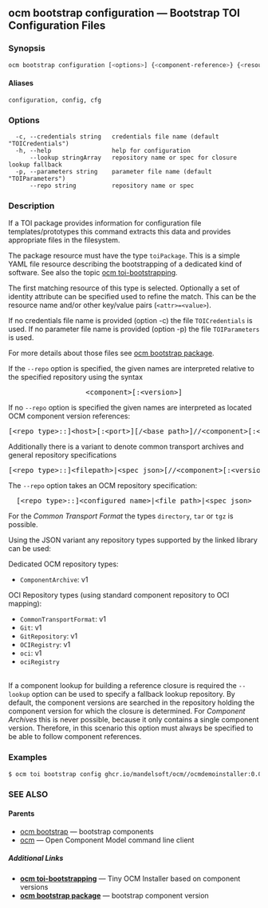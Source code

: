 ## ocm bootstrap configuration &mdash; Bootstrap TOI Configuration Files

### Synopsis

```bash
ocm bootstrap configuration [<options>] {<component-reference>} {<resource id field>}
```

#### Aliases

```text
configuration, config, cfg
```

### Options

```text
  -c, --credentials string   credentials file name (default "TOICredentials")
  -h, --help                 help for configuration
      --lookup stringArray   repository name or spec for closure lookup fallback
  -p, --parameters string    parameter file name (default "TOIParameters")
      --repo string          repository name or spec
```

### Description

If a TOI package provides information for configuration file templates/prototypes
this command extracts this data and provides appropriate files in the filesystem.

The package resource must have the type <code>toiPackage</code>.
This is a simple YAML file resource describing the bootstrapping of a dedicated kind
of software. See also the topic [ocm toi-bootstrapping](ocm_toi-bootstrapping.md).

The first matching resource of this type is selected. Optionally a set of
identity attribute can be specified used to refine the match. This can be the
resource name and/or other key/value pairs (<code>&lt;attr>=&lt;value></code>).

If no credentials file name is provided (option -c) the file
<code>TOICredentials</code> is used. If no parameter file name is
provided (option -p) the file <code>TOIParameters</code> is used.

For more details about those files see [ocm bootstrap package](ocm_bootstrap_package.md).


If the <code>--repo</code> option is specified, the given names are interpreted
relative to the specified repository using the syntax

<center>
    <pre>&lt;component>[:&lt;version>]</pre>
</center>

If no <code>--repo</code> option is specified the given names are interpreted
as located OCM component version references:

<center>
    <pre>[&lt;repo type>::]&lt;host>[:&lt;port>][/&lt;base path>]//&lt;component>[:&lt;version>]</pre>
</center>

Additionally there is a variant to denote common transport archives
and general repository specifications

<center>
    <pre>[&lt;repo type>::]&lt;filepath>|&lt;spec json>[//&lt;component>[:&lt;version>]]</pre>
</center>

The <code>--repo</code> option takes an OCM repository specification:

<center>
    <pre>[&lt;repo type>::]&lt;configured name>|&lt;file path>|&lt;spec json></pre>
</center>

For the *Common Transport Format* the types <code>directory</code>,
<code>tar</code> or <code>tgz</code> is possible.

Using the JSON variant any repository types supported by the
linked library can be used:

Dedicated OCM repository types:
  - <code>ComponentArchive</code>: v1

OCI Repository types (using standard component repository to OCI mapping):
  - <code>CommonTransportFormat</code>: v1
  - <code>Git</code>: v1
  - <code>GitRepository</code>: v1
  - <code>OCIRegistry</code>: v1
  - <code>oci</code>: v1
  - <code>ociRegistry</code>

\
If a component lookup for building a reference closure is required
the <code>--lookup</code>  option can be used to specify a fallback
lookup repository. By default, the component versions are searched in
the repository holding the component version for which the closure is
determined. For *Component Archives* this is never possible, because
it only contains a single component version. Therefore, in this scenario
this option must always be specified to be able to follow component
references.

### Examples

```bash
$ ocm toi bootstrap config ghcr.io/mandelsoft/ocm//ocmdemoinstaller:0.0.1-dev
```

### SEE ALSO

#### Parents

* [ocm bootstrap](ocm_bootstrap.md)	 &mdash; bootstrap components
* [ocm](ocm.md)	 &mdash; Open Component Model command line client



##### Additional Links

* [<b>ocm toi-bootstrapping</b>](ocm_toi-bootstrapping.md)	 &mdash; Tiny OCM Installer based on component versions
* [<b>ocm bootstrap package</b>](ocm_bootstrap_package.md)	 &mdash; bootstrap component version

